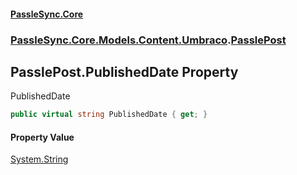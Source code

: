 #### [PassleSync.Core](index.md 'index')
### [PassleSync.Core.Models.Content.Umbraco](PassleSync.Core.Models.Content.Umbraco.md 'PassleSync.Core.Models.Content.Umbraco').[PasslePost](PassleSync.Core.Models.Content.Umbraco.PasslePost.md 'PassleSync.Core.Models.Content.Umbraco.PasslePost')

## PasslePost.PublishedDate Property

PublishedDate

```csharp
public virtual string PublishedDate { get; }
```

#### Property Value
[System.String](https://docs.microsoft.com/en-us/dotnet/api/System.String 'System.String')